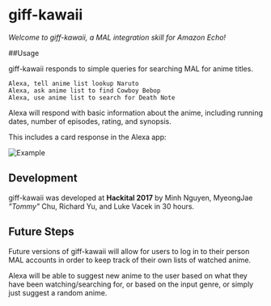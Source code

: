 # giff-kawaii

*Welcome to giff-kawaii, a MAL integration skill for Amazon Echo!*

##Usage

giff-kawaii responds to simple queries for searching MAL for anime titles.

    Alexa, tell anime list lookup Naruto
    Alexa, ask anime list to find Cowboy Bebop
    Alexa, use anime list to search for Death Note

Alexa will respond with basic information about the anime, including running dates, number of episodes, rating, and synopsis.

This includes a card response in the Alexa app: 

![Example](https://raw.githubusercontent.com/mistmurk/giff-kawaii/master/img/AlexaCard.png)

## Development
giff-kawaii was developed at **Hackital 2017** by Minh Nguyen, MyeongJae *"Tommy"* Chu, Richard Yu, and Luke Vacek in 30 hours.

## Future Steps
Future versions of giff-kawaii will allow for users to log in to their person MAL accounts in order to keep track of their own lists of watched anime.

Alexa will be able to suggest new anime to the user based on what they have been watching/searching for, or based on the input genre, or simply just suggest a random anime.
